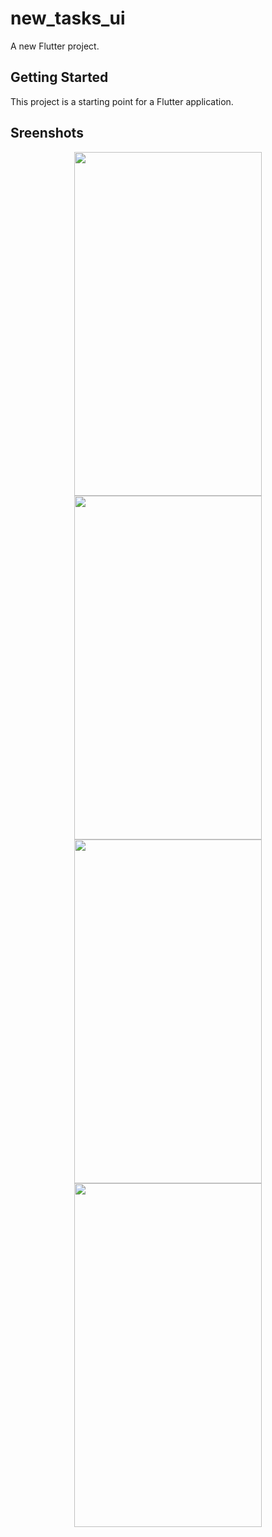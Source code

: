 # new_tasks_ui

A new Flutter project.

## Getting Started

This project is a starting point for a Flutter application.

## Sreenshots
<div align = center padding-right=30px>
  <img src="https://user-images.githubusercontent.com/64702890/116674203-f50d3d80-a9c1-11eb-95e6-d36cf085a81f.png" height=550 width=300>
  <img src="https://user-images.githubusercontent.com/64702890/116674200-f474a700-a9c1-11eb-9176-d9718c862f3b.png" height=550 width=300>

  </div>
<div align=center>
  <img src="https://user-images.githubusercontent.com/64702890/116674194-f3437a00-a9c1-11eb-80e0-32306efbf631.png" height=550 width=300>
<img src="https://user-images.githubusercontent.com/64702890/116674198-f3dc1080-a9c1-11eb-9db2-b054365e19fe.png" height=550 width=300>
  </div>
